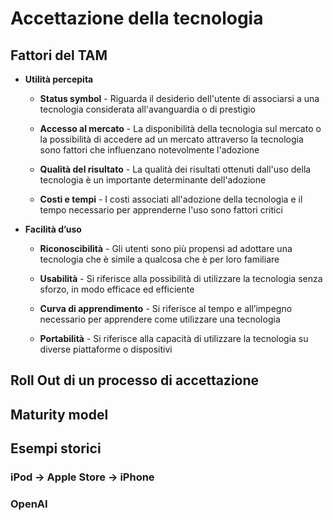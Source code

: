 # Accettazione della tecnologia

## Fattori del TAM

- **Utilità percepita**
  
  - **Status symbol** - Riguarda il desiderio dell'utente di associarsi a una tecnologia considerata
    all'avanguardia o di prestigio
  
  - **Accesso al mercato** - La disponibilità della tecnologia sul mercato o la possibilità di accedere ad un
    mercato attraverso la tecnologia sono fattori che influenzano notevolmente l'adozione
  
  - **Qualità del risultato** - La qualità dei risultati ottenuti dall'uso della tecnologia è un importante
    determinante dell'adozione
  
  - **Costi e tempi** - I costi associati all'adozione della tecnologia e il tempo necessario per apprenderne l'uso
    sono fattori critici

- **Facilità d’uso**
  
  - **Riconoscibilità** - Gli utenti sono più propensi ad adottare una tecnologia che è simile a qualcosa che è
    per loro familiare
  
  - **Usabilità** - Si riferisce alla possibilità di utilizzare la tecnologia senza sforzo, in modo efficace ed
    efficiente
  
  - **Curva di apprendimento** - Si riferisce al tempo e all’impegno necessario per apprendere come utilizzare
    una tecnologia
  
  - **Portabilità** - Si riferisce alla capacità di utilizzare la tecnologia su diverse piattaforme o dispositivi

## Roll Out di un processo di accettazione

## Maturity model

## Esempi storici

### iPod -> Apple Store -> iPhone

### OpenAI
